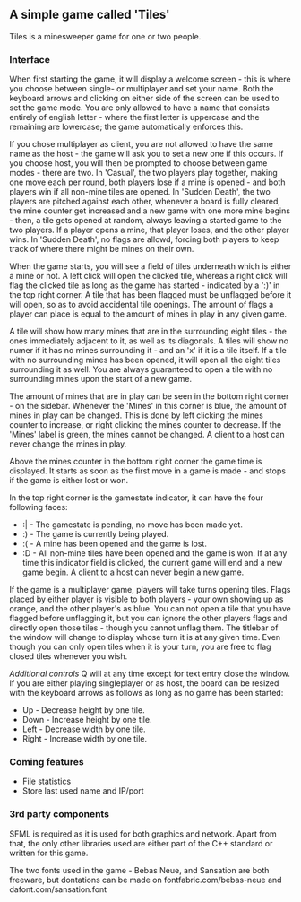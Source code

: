 ## A simple game called 'Tiles'
Tiles is a minesweeper game for one or two people.

### Interface
When first starting the game, it will display a welcome
screen - this is where you choose between single- or
multiplayer and set your name. Both the keyboard arrows
and clicking on either side of the screen can be used to
set the game mode. You are only allowed to have a name that
consists entirely of english letter - where the first letter
is uppercase and the remaining are lowercase; the game
automatically enforces this.

If you chose multiplayer as client, you are not allowed to
have the same name as the host - the game will ask you to
set a new one if this occurs. If you choose host, you will
then be prompted to choose between game modes - there are two.
In 'Casual', the two players play together, making one move
each per round, both players lose if a mine is opened - and
both players win if all non-mine tiles are opened.
In 'Sudden Death', the two players are pitched against each other,
whenever a board is fully cleared, the mine counter get increased
and a new game with one more mine begins - then, a tile gets
opened at random, always leaving a started game to the two players.
If a player opens a mine, that player loses, and the other player
wins. In 'Sudden Death', no flags are allowd, forcing both players
to keep track of where there might be mines on their own.

When the game starts, you will see a field of tiles underneath
which is either a mine or not. A left click will open the clicked
tile, whereas a right click will flag the clicked tile as long as
the game has started - indicated by a ':)' in the top right
corner. A tile that has been flagged must be unflagged before it
will open, so as to avoid accidental tile openings. The amount
of flags a player can place is equal to the amount of mines
in play in any given game.

A tile will show how many mines that are in the surrounding eight
tiles - the ones immediately adjacent to it, as well as its 
diagonals. A tiles will show no numer if it has no mines surrounding
it - and an 'x' if it is a tile itself.
If a tile with no surrounding mines has been opened, it will open
all the eight tiles surrounding it as well. You are always guaranteed
to open a tile with no surrounding mines upon the start of a new
game.

The amount of mines that are in
play can be seen in the bottom right corner - on the sidebar.
Whenever the 'Mines' in this corner is blue, the amount of mines
in play can be changed. This is done by left clicking the mines
counter to increase, or right clicking the mines counter to
decrease. If the 'Mines' label is green, the mines cannot be
changed. A client to a host can never change the mines in play.

Above the mines counter in the bottom right corner the game
time is displayed. It starts as soon as the first move in
a game is made - and stops if the game is either lost or won.

In the top right corner is the gamestate indicator, it can have
the four following faces:
* :| - The gamestate is pending, no move has been made yet.
* :) - The game is currently being played.
* :( - A mine has been opened and the game is lost.
* :D - All non-mine tiles have been opened and the game is won.
If at any time this indicator field is clicked, the current game
will end and a new game begin. A client to a host can never
begin a new game.

If the game is a multiplayer game, players will take turns
opening tiles. Flags placed by either player is visible to both
players - your own showing up as orange, and the other player's
as blue. You can not open a tile that you have flagged before
unflagging it, but you can ignore the other players flags and
directly open those tiles - though you cannot unflag them.
The titlebar of the window will change to display whose turn
it is at any given time. Even though you can only open tiles
when it is your turn, you are free to flag closed tiles
whenever you wish.

*Additional controls*
Q will at any time except for text entry close the window.
If you are either playing singleplayer or as host, the
board can be resized with the keyboard arrows as follows
as long as no game has been started:
* Up - Decrease height by one tile.
* Down - Increase height by one tile.
* Left - Decrease width by one tile.
* Right - Increase width by one tile.

### Coming features
* File statistics
* Store last used name and IP/port

### 3rd party components
SFML is required as it is used for both graphics and
network. Apart from that, the only other libraries used
are either part of the C++ standard or written for
this game.

The two fonts used in the game - Bebas Neue, and Sansation
are both freeware, but dontations can be made on
fontfabric.com/bebas-neue and dafont.com/sansation.font
